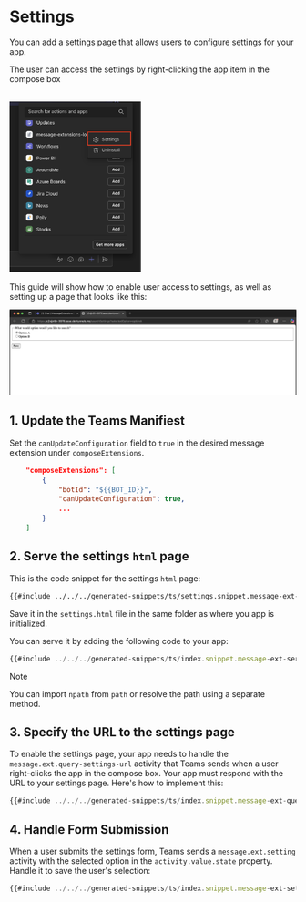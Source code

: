 # Settings

You can add a settings page that allows users to configure settings for your app.

The user can access the settings by right-clicking the app item in the compose box

<br/>
<img src="../../assets/screenshots/settings.png" height="300px" alt="Settings">

This guide will show how to enable user access to settings, as well as setting up a page that looks like this:

![Settings Page](../../assets/screenshots/settings-page.png)

## 1. Update the Teams Manifiest

Set the `canUpdateConfiguration` field to `true` in the desired message extension under `composeExtensions`.

<!-- langtabs-start -->
```json
    "composeExtensions": [
        {
            "botId": "${{BOT_ID}}",
            "canUpdateConfiguration": true,
            ...
        }
    ]
```
<!-- langtabs-end -->

## 2. Serve the settings `html` page

This is the code snippet for the settings `html` page:

<!-- langtabs-start -->
```html
{{#include ../../../generated-snippets/ts/settings.snippet.message-ext-settings-page.html }}
```
<!-- langtabs-end -->

Save it in the `settings.html` file in the same folder as where you app is initialized.

You can serve it by adding the following code to your app:

<!-- langtabs-start -->
```ts
{{#include ../../../generated-snippets/ts/index.snippet.message-ext-serve-html.ts }}
```
<!-- langtabs-end -->

> [!note]
> You can import `npath` from `path` or resolve the path using a separate method.

## 3. Specify the URL to the settings page

To enable the settings page, your app needs to handle the `message.ext.query-settings-url` activity that Teams sends when a user right-clicks the app in the compose box. Your app must respond with the URL to your settings page. Here's how to implement this:

<!-- langtabs-start -->
```ts
{{#include ../../../generated-snippets/ts/index.snippet.message-ext-query-settings-url.ts }}
```
<!-- langtabs-end -->

## 4. Handle Form Submission

When a user submits the settings form, Teams sends a `message.ext.setting` activity with the selected option in the `activity.value.state` property. Handle it to save the user's selection:

<!-- langtabs-start -->
```ts
{{#include ../../../generated-snippets/ts/index.snippet.message-ext-setting.ts }}
```
<!-- langtabs-end -->